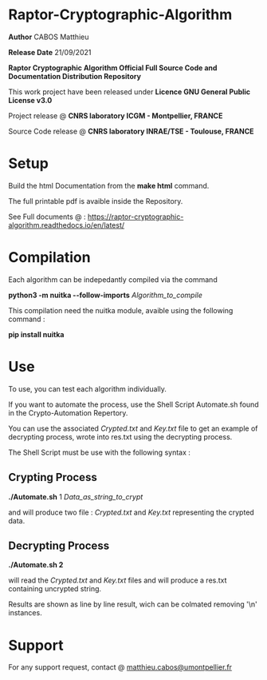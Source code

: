 # Raptor-Cryptographic-Algorithm

**Author**  CABOS Matthieu

**Release Date** 21/09/2021

**Raptor Cryptographic Algorithm Official Full Source Code and Documentation Distribution Repository**

This work project have been released under **Licence GNU General Public License v3.0** 

Project release @ **CNRS laboratory ICGM - Montpellier, FRANCE**         

Source Code release @ **CNRS laboratory INRAE/TSE - Toulouse, FRANCE**   

# Setup

Build the html Documentation from the **make html** command.

The full printable pdf is avaible inside the Repository.

See Full documents @ : https://raptor-cryptographic-algorithm.readthedocs.io/en/latest/


# Compilation
  
 Each algorithm can be indepedantly compiled via the command
  
 **python3 -m nuitka --follow-imports** *Algorithm_to_compile*
 
 This compilation need the nuitka module, avaible using the following command :
 
 **pip install nuitka**
 
 
# Use

To use, you can test each algorithm individually. 

If you want to automate the process, use the Shell Script Automate.sh found in the Crypto-Automation Repertory.

You can use the associated *Crypted.txt* and *Key.txt* file to get an example of decrypting process, wrote into res.txt using the decrypting process.

The Shell Script must be use with the following syntax :


Crypting Process
----------------

**./Automate.sh** 1 *Data_as_string_to_crypt*
  
and will produce two file : *Crypted.txt* and *Key.txt* representing the crypted data.
  
Decrypting Process
------------------
  
**./Automate.sh 2**
  
 will read the *Crypted.txt* and *Key.txt* files and will produce a res.txt containing uncrypted string.
 
 Results are shown as line by line result, wich can be colmated removing '\n' instances.
  
 
# Support

For any support request, contact @ matthieu.cabos@umontpellier.fr
